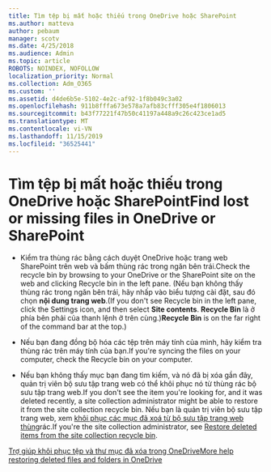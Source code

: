 ```yaml
---
title: Tìm tệp bị mất hoặc thiếu trong OneDrive hoặc SharePoint
ms.author: matteva
author: pebaum
manager: scotv
ms.date: 4/25/2018
ms.audience: Admin
ms.topic: article
ROBOTS: NOINDEX, NOFOLLOW
localization_priority: Normal
ms.collection: Adm_O365
ms.custom: ''
ms.assetid: d4de6b5e-5102-4e2c-af92-1f8b049c3a02
ms.openlocfilehash: 911b8fffa673e578a7afb83cfff305e4f1806013
ms.sourcegitcommit: b43f77221f47b50c41197a448a9c26c423ce1ad5
ms.translationtype: MT
ms.contentlocale: vi-VN
ms.lasthandoff: 11/15/2019
ms.locfileid: "36525441"
---
```

# <a name="find-lost-or-missing-files-in-onedrive-or-sharepoint"></a><span data-ttu-id="d38bf-102">Tìm tệp bị mất hoặc thiếu trong OneDrive hoặc SharePoint</span><span class="sxs-lookup"><span data-stu-id="d38bf-102">Find lost or missing files in OneDrive or SharePoint</span></span>

- <span data-ttu-id="d38bf-103">Kiểm tra thùng rác bằng cách duyệt OneDrive hoặc trang web SharePoint trên web và bấm thùng rác trong ngăn bên trái.</span><span class="sxs-lookup"><span data-stu-id="d38bf-103">Check the recycle bin by browsing to your OneDrive or the SharePoint site on the web and clicking Recycle bin in the left pane.</span></span> <span data-ttu-id="d38bf-104">(Nếu bạn không thấy thùng rác trong ngăn bên trái, hãy nhấp vào biểu tượng cài đặt, sau đó chọn **nội dung trang web**.</span><span class="sxs-lookup"><span data-stu-id="d38bf-104">(If you don't see Recycle bin in the left pane, click the Settings icon, and then select **Site contents**.</span></span> <span data-ttu-id="d38bf-105">**Recycle Bin** là ở phía bên phải của thanh lệnh ở trên cùng.)</span><span class="sxs-lookup"><span data-stu-id="d38bf-105">**Recycle Bin** is on the far right of the command bar at the top.)</span></span> 
    
- <span data-ttu-id="d38bf-106">Nếu bạn đang đồng bộ hóa các tệp trên máy tính của mình, hãy kiểm tra thùng rác trên máy tính của bạn.</span><span class="sxs-lookup"><span data-stu-id="d38bf-106">If you're syncing the files on your computer, check the Recycle bin on your computer.</span></span> 
    
- <span data-ttu-id="d38bf-107">Nếu bạn không thấy mục bạn đang tìm kiếm, và nó đã bị xóa gần đây, quản trị viên bộ sưu tập trang web có thể khôi phục nó từ thùng rác bộ sưu tập trang web.</span><span class="sxs-lookup"><span data-stu-id="d38bf-107">If you don't see the item you're looking for, and it was deleted recently, a site collection administrator might be able to restore it from the site collection recycle bin.</span></span> <span data-ttu-id="d38bf-108">Nếu bạn là quản trị viên bộ sưu tập trang web, xem [khôi phục các mục đã xoá từ bộ sưu tập trang web thùng](https://go.microsoft.com/fwlink/?linkid=866439)rác.</span><span class="sxs-lookup"><span data-stu-id="d38bf-108">If you're the site collection administrator, see [Restore deleted items from the site collection recycle bin](https://go.microsoft.com/fwlink/?linkid=866439).</span></span>
    
[<span data-ttu-id="d38bf-109">Trợ giúp khôi phục tệp và thư mục đã xóa trong OneDrive</span><span class="sxs-lookup"><span data-stu-id="d38bf-109">More help restoring deleted files and folders in OneDrive</span></span>](https://go.microsoft.com/fwlink/?linkid=872872)
  

